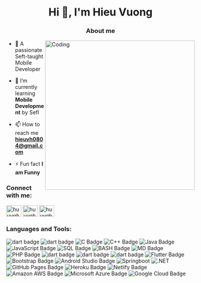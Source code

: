 <h1 align="center">Hi 👋, I'm Hieu Vuong</h1>
<h3 align="center">About me</h3>
<img align="right" alt="Coding" width="400" src="https://media2.giphy.com/media/v1.Y2lkPTc5MGI3NjExY3huZmVka3NvYTVscTBvdHl1enEycTlkbzg5NndlNGlqYjFlaThzOSZlcD12MV9pbnRlcm5hbF9naWZfYnlfaWQmY3Q9cw/EauwThrXwq0EWngOcT/200.webp">



- 🔭 A passionate Seft-taught Mobile Developer

- 🌱 I’m currently learning **Mobile Development** by Sefl

- 📫 How to reach me **hieuvh0804@gmail.com**

- ⚡ Fun fact **I am Funny**

<h3 align="left">Connect with me:</h3>
<p align="left">
<a href="https://www.linkedin.com/in/hieu-vuong-bb4557232/" target="blank"><img align="center" src="https://cdn.jsdelivr.net/npm/simple-icons@3.0.1/icons/linkedin.svg" alt="huuvghieu" height="30" width="40" /></a>  
<a href="https://www.facebook.com/hieu.vuong.7967" target="blank"><img align="center" src="https://raw.githubusercontent.com/rahuldkjain/github-profile-readme-generator/master/src/images/icons/Social/facebook.svg" alt="huuvghieu" height="30" width="40" /></a>
<a href="https://www.instagram.com/vhhieeuuu" target="blank"><img align="center" src="https://raw.githubusercontent.com/rahuldkjain/github-profile-readme-generator/master/src/images/icons/Social/instagram.svg" alt="huuvghieu" height="30" width="40" /></a>

<h3 align="left">Languages and Tools:</h3>
<p align="left">
    <img src="https://img.shields.io/badge/Dart%20-%23F7DF1E.svg?style=for-the-badge&logo=dart&logoColor=blackadge&logo=dart&logoColor=black" alt="dart badge">
    <img src="https://img.shields.io/badge/Kotlin-7F52FF?style=for-the-badge&logo=Kotlin&logoColor=white" alt="dart badge">
    <img src="https://img.shields.io/badge/C%20-%232370ED.svg?style=for-the-badge&logo=c&logoColor=white" alt="C Badge"/>
    <img src="https://img.shields.io/badge/C++%20-%2300599C.svg?style=for-the-badge&logo=c%2B%2B&logoColor=white" alt="C++ Badge"/>
    <img src="https://img.shields.io/badge/Java%20-%23ED8B00.svg?style=for-the-badge&logo=java&logoColor=white" alt="Java Badge"/>
    <img src="https://img.shields.io/badge/JavaScript%20-%23F7DF1E.svg?style=for-the-badge&logo=javascript&logoColor=black" alt="JavaScript Badge"/>
    <img src="https://img.shields.io/badge/SQL%20-%2300f.svg?style=for-the-badge&logo=sql&logoColor=white" alt="SQL Badge"/>
    <img src="https://img.shields.io/badge/Bash%20-%23121011.svg?style=for-the-badge&logo=gnu-bash&logoColor=white" alt="BASH Badge"/>
    <img src="https://img.shields.io/badge/markdown-%23000000.svg?style=for-the-badge&logo=markdown&logoColor=white" alt="MD Badge"/>
    <img src="https://img.shields.io/badge/PHP%20-%23F7DF1E.svg?style=for-the-badge&logo=php&logoColor=black" alt="PHP Badge"/>
    <img src="https://img.shields.io/badge/Go%20-%2300f.svg?style=for-the-badge&logo=go&logoColor=white" alt="dart badge">
    <img src="https://img.shields.io/badge/swift%20-%23F7DF1E.svg?style=for-the-badge&logo=swift&logoColor=black" alt="dart badge">
    <img src="https://img.shields.io/badge/TypeScript%20-%23F7DF1E.svg?style=for-the-badge&logo=typescript&logoColor=black" alt="dart badge">
    <img src="https://img.shields.io/badge/Flutter%20-%2300f.svg?style=for-the-badge&logo=flutter&logoColor=white" alt="Flutter Badge"/>
    <img src="https://img.shields.io/badge/Bootstrap%20-%23000.svg?style=for-the-badge&logo=bootstrap&logoColor=white" alt="Bootstrap Badge"/>
    <img src="https://img.shields.io/badge/Android%20Studio%20-%23000.svg?style=for-the-badge&logo=android&logoColor=white" alt="Android Studio Badge"/>
    <img src="https://img.shields.io/badge/Springboot%20-%2320232a.svg?style=for-the-badge&logo=springboot&logoColor=green" alt="Springboot"/>
    <img src="https://img.shields.io/badge/.NET%20-%2320232a.svg?style=for-the-badge&logo=.net&logoColor=blue" alt=".NET"/>
    <img src="https://img.shields.io/badge/GitHub%20Pages-%23327FC7.svg?style=for-the-badge&logo=github&logoColor=white" alt="GitHub Pages Badge"/>
    <img src="https://img.shields.io/badge/Heroku%20-%23430098.svg?style=for-the-badge&logo=heroku&logoColor=white" alt="Heroku Badge"/>
    <img src="https://img.shields.io/badge/Netlify%20-%23430098.svg?style=for-the-badge&logo=netlify&logoColor=white" alt="Netlify Badge"/>
    <img src="https://img.shields.io/badge/AWS%20-%23FF9900.svg?style=for-the-badge&logo=amazon-aws&logoColor=white" alt="Amazon AWS Badge"/>
    <img src="https://img.shields.io/badge/Azure%20-%230072C6.svg?style=for-the-badge&logo=azure-devops&logoColor=white" alt="Microsoft Azure Badge"/>
    <img src="https://img.shields.io/badge/Google%20Cloud%20-%2300f.svg?style=for-the-badge&logo=google&logoColor=white" alt="Google Cloud Badge"/>
</p>
